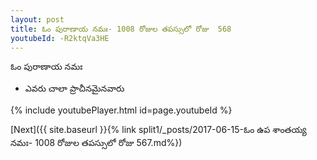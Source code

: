 ```yaml
---
layout: post
title: ఓం పురాణాయ నమః- 1008 రోజుల తపస్సులో రోజు  568
youtubeId: -R2ktqVa3HE
---
```

 
 
 ఓం పురాణాయ నమః  
 
 -  ఎవరు చాలా ప్రాచీనమైనవారు 
 
  
 
  
 
 
 
 
 
 


{% include youtubePlayer.html id=page.youtubeId %}
 
[Next]({{ site.baseurl }}{% link  split1/_posts/2017-06-15-ఓం ఉప శాంతయ్య నమః- 1008 రోజుల తపస్సులో రోజు  567.md%})
 
